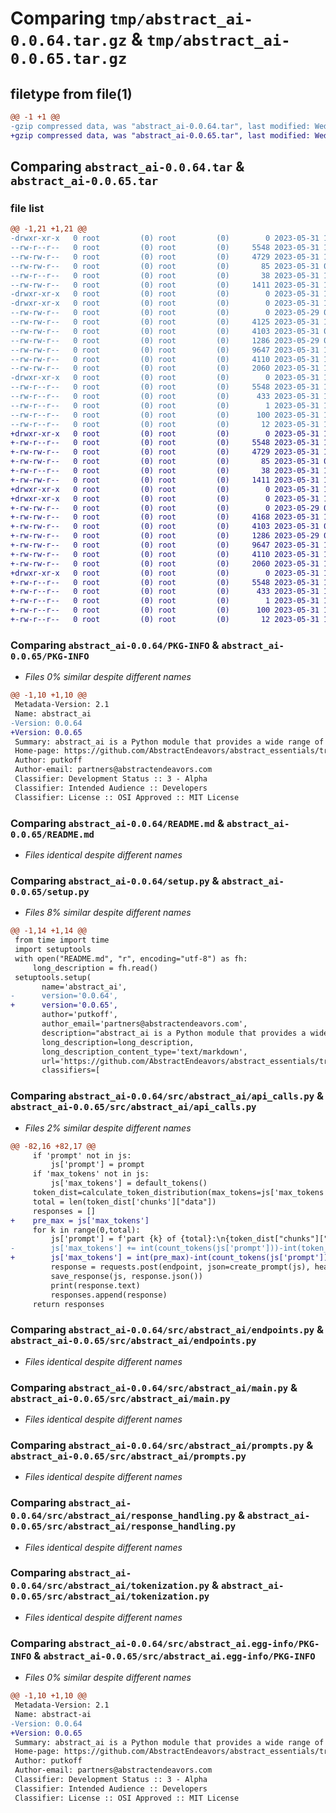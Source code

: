 # Comparing `tmp/abstract_ai-0.0.64.tar.gz` & `tmp/abstract_ai-0.0.65.tar.gz`

## filetype from file(1)

```diff
@@ -1 +1 @@
-gzip compressed data, was "abstract_ai-0.0.64.tar", last modified: Wed May 31 18:35:42 2023, max compression
+gzip compressed data, was "abstract_ai-0.0.65.tar", last modified: Wed May 31 18:38:01 2023, max compression
```

## Comparing `abstract_ai-0.0.64.tar` & `abstract_ai-0.0.65.tar`

### file list

```diff
@@ -1,21 +1,21 @@
-drwxr-xr-x   0 root         (0) root         (0)        0 2023-05-31 18:35:42.599765 abstract_ai-0.0.64/
--rw-r--r--   0 root         (0) root         (0)     5548 2023-05-31 18:35:42.599765 abstract_ai-0.0.64/PKG-INFO
--rw-rw-r--   0 root         (0) root         (0)     4729 2023-05-31 17:26:44.000000 abstract_ai-0.0.64/README.md
--rw-rw-r--   0 root         (0) root         (0)       85 2023-05-31 01:51:39.000000 abstract_ai-0.0.64/pyproject.toml
--rw-r--r--   0 root         (0) root         (0)       38 2023-05-31 18:35:42.599765 abstract_ai-0.0.64/setup.cfg
--rw-rw-r--   0 root         (0) root         (0)     1411 2023-05-31 18:35:28.000000 abstract_ai-0.0.64/setup.py
-drwxr-xr-x   0 root         (0) root         (0)        0 2023-05-31 18:35:42.591765 abstract_ai-0.0.64/src/
-drwxr-xr-x   0 root         (0) root         (0)        0 2023-05-31 18:35:42.595765 abstract_ai-0.0.64/src/abstract_ai/
--rw-rw-r--   0 root         (0) root         (0)        0 2023-05-29 07:24:38.000000 abstract_ai-0.0.64/src/abstract_ai/__init__.py
--rw-rw-r--   0 root         (0) root         (0)     4125 2023-05-31 18:35:20.000000 abstract_ai-0.0.64/src/abstract_ai/api_calls.py
--rw-rw-r--   0 root         (0) root         (0)     4103 2023-05-31 09:35:39.000000 abstract_ai-0.0.64/src/abstract_ai/endpoints.py
--rw-rw-r--   0 root         (0) root         (0)     1286 2023-05-29 07:24:38.000000 abstract_ai-0.0.64/src/abstract_ai/main.py
--rw-rw-r--   0 root         (0) root         (0)     9647 2023-05-31 17:38:48.000000 abstract_ai-0.0.64/src/abstract_ai/prompts.py
--rw-rw-r--   0 root         (0) root         (0)     4110 2023-05-31 16:43:30.000000 abstract_ai-0.0.64/src/abstract_ai/response_handling.py
--rw-rw-r--   0 root         (0) root         (0)     2060 2023-05-31 18:22:52.000000 abstract_ai-0.0.64/src/abstract_ai/tokenization.py
-drwxr-xr-x   0 root         (0) root         (0)        0 2023-05-31 18:35:42.599765 abstract_ai-0.0.64/src/abstract_ai.egg-info/
--rw-r--r--   0 root         (0) root         (0)     5548 2023-05-31 18:35:42.000000 abstract_ai-0.0.64/src/abstract_ai.egg-info/PKG-INFO
--rw-r--r--   0 root         (0) root         (0)      433 2023-05-31 18:35:42.000000 abstract_ai-0.0.64/src/abstract_ai.egg-info/SOURCES.txt
--rw-r--r--   0 root         (0) root         (0)        1 2023-05-31 18:35:42.000000 abstract_ai-0.0.64/src/abstract_ai.egg-info/dependency_links.txt
--rw-r--r--   0 root         (0) root         (0)      100 2023-05-31 18:35:42.000000 abstract_ai-0.0.64/src/abstract_ai.egg-info/requires.txt
--rw-r--r--   0 root         (0) root         (0)       12 2023-05-31 18:35:42.000000 abstract_ai-0.0.64/src/abstract_ai.egg-info/top_level.txt
+drwxr-xr-x   0 root         (0) root         (0)        0 2023-05-31 18:38:01.870404 abstract_ai-0.0.65/
+-rw-r--r--   0 root         (0) root         (0)     5548 2023-05-31 18:38:01.870404 abstract_ai-0.0.65/PKG-INFO
+-rw-rw-r--   0 root         (0) root         (0)     4729 2023-05-31 17:26:44.000000 abstract_ai-0.0.65/README.md
+-rw-rw-r--   0 root         (0) root         (0)       85 2023-05-31 01:51:39.000000 abstract_ai-0.0.65/pyproject.toml
+-rw-r--r--   0 root         (0) root         (0)       38 2023-05-31 18:38:01.870404 abstract_ai-0.0.65/setup.cfg
+-rw-rw-r--   0 root         (0) root         (0)     1411 2023-05-31 18:37:47.000000 abstract_ai-0.0.65/setup.py
+drwxr-xr-x   0 root         (0) root         (0)        0 2023-05-31 18:38:01.866404 abstract_ai-0.0.65/src/
+drwxr-xr-x   0 root         (0) root         (0)        0 2023-05-31 18:38:01.870404 abstract_ai-0.0.65/src/abstract_ai/
+-rw-rw-r--   0 root         (0) root         (0)        0 2023-05-29 07:24:38.000000 abstract_ai-0.0.65/src/abstract_ai/__init__.py
+-rw-rw-r--   0 root         (0) root         (0)     4168 2023-05-31 18:37:42.000000 abstract_ai-0.0.65/src/abstract_ai/api_calls.py
+-rw-rw-r--   0 root         (0) root         (0)     4103 2023-05-31 09:35:39.000000 abstract_ai-0.0.65/src/abstract_ai/endpoints.py
+-rw-rw-r--   0 root         (0) root         (0)     1286 2023-05-29 07:24:38.000000 abstract_ai-0.0.65/src/abstract_ai/main.py
+-rw-rw-r--   0 root         (0) root         (0)     9647 2023-05-31 17:38:48.000000 abstract_ai-0.0.65/src/abstract_ai/prompts.py
+-rw-rw-r--   0 root         (0) root         (0)     4110 2023-05-31 16:43:30.000000 abstract_ai-0.0.65/src/abstract_ai/response_handling.py
+-rw-rw-r--   0 root         (0) root         (0)     2060 2023-05-31 18:22:52.000000 abstract_ai-0.0.65/src/abstract_ai/tokenization.py
+drwxr-xr-x   0 root         (0) root         (0)        0 2023-05-31 18:38:01.870404 abstract_ai-0.0.65/src/abstract_ai.egg-info/
+-rw-r--r--   0 root         (0) root         (0)     5548 2023-05-31 18:38:01.000000 abstract_ai-0.0.65/src/abstract_ai.egg-info/PKG-INFO
+-rw-r--r--   0 root         (0) root         (0)      433 2023-05-31 18:38:01.000000 abstract_ai-0.0.65/src/abstract_ai.egg-info/SOURCES.txt
+-rw-r--r--   0 root         (0) root         (0)        1 2023-05-31 18:38:01.000000 abstract_ai-0.0.65/src/abstract_ai.egg-info/dependency_links.txt
+-rw-r--r--   0 root         (0) root         (0)      100 2023-05-31 18:38:01.000000 abstract_ai-0.0.65/src/abstract_ai.egg-info/requires.txt
+-rw-r--r--   0 root         (0) root         (0)       12 2023-05-31 18:38:01.000000 abstract_ai-0.0.65/src/abstract_ai.egg-info/top_level.txt
```

### Comparing `abstract_ai-0.0.64/PKG-INFO` & `abstract_ai-0.0.65/PKG-INFO`

 * *Files 0% similar despite different names*

```diff
@@ -1,10 +1,10 @@
 Metadata-Version: 2.1
 Name: abstract_ai
-Version: 0.0.64
+Version: 0.0.65
 Summary: abstract_ai is a Python module that provides a wide range of functionalities aimed at facilitating and enhancing interactions with AI. Developed by putkoff, it comprises several utility modules to help handle API responses, generate requests, manage tokenization, and deal with other related aspects.
 Home-page: https://github.com/AbstractEndeavors/abstract_essentials/tree/main/abstract_ai
 Author: putkoff
 Author-email: partners@abstractendeavors.com
 Classifier: Development Status :: 3 - Alpha
 Classifier: Intended Audience :: Developers
 Classifier: License :: OSI Approved :: MIT License
```

### Comparing `abstract_ai-0.0.64/README.md` & `abstract_ai-0.0.65/README.md`

 * *Files identical despite different names*

### Comparing `abstract_ai-0.0.64/setup.py` & `abstract_ai-0.0.65/setup.py`

 * *Files 8% similar despite different names*

```diff
@@ -1,14 +1,14 @@
 from time import time
 import setuptools
 with open("README.md", "r", encoding="utf-8") as fh:
     long_description = fh.read()
 setuptools.setup(
       name='abstract_ai',
-      version='0.0.64',
+      version='0.0.65',
       author='putkoff',
       author_email='partners@abstractendeavors.com',
       description="abstract_ai is a Python module that provides a wide range of functionalities aimed at facilitating and enhancing interactions with AI. Developed by putkoff, it comprises several utility modules to help handle API responses, generate requests, manage tokenization, and deal with other related aspects.",
       long_description=long_description,
       long_description_content_type='text/markdown',
       url='https://github.com/AbstractEndeavors/abstract_essentials/tree/main/abstract_ai',
       classifiers=[
```

### Comparing `abstract_ai-0.0.64/src/abstract_ai/api_calls.py` & `abstract_ai-0.0.65/src/abstract_ai/api_calls.py`

 * *Files 2% similar despite different names*

```diff
@@ -82,16 +82,17 @@
     if 'prompt' not in js:
         js['prompt'] = prompt
     if 'max_tokens' not in js:
         js['max_tokens'] = default_tokens()
     token_dist=calculate_token_distribution(max_tokens=js['max_tokens'],prompt=js['prompt'],completion_percentage=40)
     total = len(token_dist['chunks']["data"])
     responses = []
+    pre_max = js['max_tokens']
     for k in range(0,total):
         js['prompt'] = f'part {k} of {total}:\n{token_dist["chunks"]["data"][k]}'
-        js['max_tokens'] += int(count_tokens(js['prompt']))-int(token_dist["prompt"]["used"])
+        js['max_tokens'] = int(pre_max)-int(count_tokens(js['prompt']))-int(token_dist["prompt"]["used"])
         response = requests.post(endpoint, json=create_prompt(js), headers=headers())
         save_response(js, response.json())
         print(response.text)
         responses.append(response)
     return responses
```

### Comparing `abstract_ai-0.0.64/src/abstract_ai/endpoints.py` & `abstract_ai-0.0.65/src/abstract_ai/endpoints.py`

 * *Files identical despite different names*

### Comparing `abstract_ai-0.0.64/src/abstract_ai/main.py` & `abstract_ai-0.0.65/src/abstract_ai/main.py`

 * *Files identical despite different names*

### Comparing `abstract_ai-0.0.64/src/abstract_ai/prompts.py` & `abstract_ai-0.0.65/src/abstract_ai/prompts.py`

 * *Files identical despite different names*

### Comparing `abstract_ai-0.0.64/src/abstract_ai/response_handling.py` & `abstract_ai-0.0.65/src/abstract_ai/response_handling.py`

 * *Files identical despite different names*

### Comparing `abstract_ai-0.0.64/src/abstract_ai/tokenization.py` & `abstract_ai-0.0.65/src/abstract_ai/tokenization.py`

 * *Files identical despite different names*

### Comparing `abstract_ai-0.0.64/src/abstract_ai.egg-info/PKG-INFO` & `abstract_ai-0.0.65/src/abstract_ai.egg-info/PKG-INFO`

 * *Files 0% similar despite different names*

```diff
@@ -1,10 +1,10 @@
 Metadata-Version: 2.1
 Name: abstract-ai
-Version: 0.0.64
+Version: 0.0.65
 Summary: abstract_ai is a Python module that provides a wide range of functionalities aimed at facilitating and enhancing interactions with AI. Developed by putkoff, it comprises several utility modules to help handle API responses, generate requests, manage tokenization, and deal with other related aspects.
 Home-page: https://github.com/AbstractEndeavors/abstract_essentials/tree/main/abstract_ai
 Author: putkoff
 Author-email: partners@abstractendeavors.com
 Classifier: Development Status :: 3 - Alpha
 Classifier: Intended Audience :: Developers
 Classifier: License :: OSI Approved :: MIT License
```

